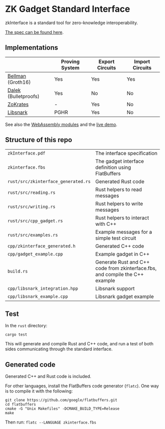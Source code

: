 # ZK Gadget Standard Interface

zkInterface is a standard tool for zero-knowledge interoperability.

[The spec can be found here](zkInterface.pdf).

## Implementations

|                                                           | Proving System | Export Circuits | Import Circuits |
| --------------------------------------------------------- | -------------- | --------------- | --------------- |
| [Bellman](https://github.com/QED-it/zkinterface-bellman) (Groth16) | Yes            | Yes             | Yes             |
| [Dalek](https://github.com/QED-it/bulletproofs/blob/zkinterface/src/r1cs/zkinterface_backend.rs) (Bulletproofs) | Yes | No | No |
| [ZoKrates](https://github.com/QED-it/ZoKrates/blob/zkinterface/zokrates_core/src/proof_system/zkinterface.rs) | - | Yes | No |
| [Libsnark](https://github.com/QED-it/zkinterface/tree/master/cpp) | PGHR | Yes | No |

See also the [WebAssembly modules](https://qed-it.github.io/zkinterface-wasm/) and the [live demo](https://qed-it.github.io/zkinterface-wasm-demo/).

## Structure of this repo

|                           |                             |
| ------------------------- | --------------------------- |
| `zkInterface.pdf`         | The interface specification |
| `zkinterface.fbs`         | The gadget interface definition using FlatBuffers |
| `rust/src/zkinterface_generated.rs` | Generated Rust code         |
| `rust/src/reading.rs`               | Rust helpers to read messages |
| `rust/src/writing.rs`               | Rust helpers to write messages |
| `rust/src/cpp_gadget.rs`            | Rust helpers to interact with C++ |
| `rust/src/examples.rs`              | Example messages for a simple test circuit |
| `cpp/zkinterface_generated.h`       | Generated C++ code          |
| `cpp/gadget_example.cpp`            | Example gadget in C++       |
| `build.rs`                | Generate Rust and C++ code from zkinterface.fbs, and compile the C++ example |
| `cpp/libsnark_integration.hpp` | Libsnark support            |
| `cpp/libsnark_example.cpp`     | Libsnark gadget example     |

## Test

In the `rust` directory:

`cargo test`

This will generate and compile Rust and C++ code, and run a test of both sides communicating
through the standard interface.

## Generated code

Generated C++ and Rust code is included.

For other languages, install the FlatBuffers code generator (`flatc`).
One way is to compile it with the following:

```
git clone https://github.com/google/flatbuffers.git
cd flatbuffers
cmake -G "Unix Makefiles" -DCMAKE_BUILD_TYPE=Release
make
```

Then run:
`flatc --LANGUAGE zkinterface.fbs`
